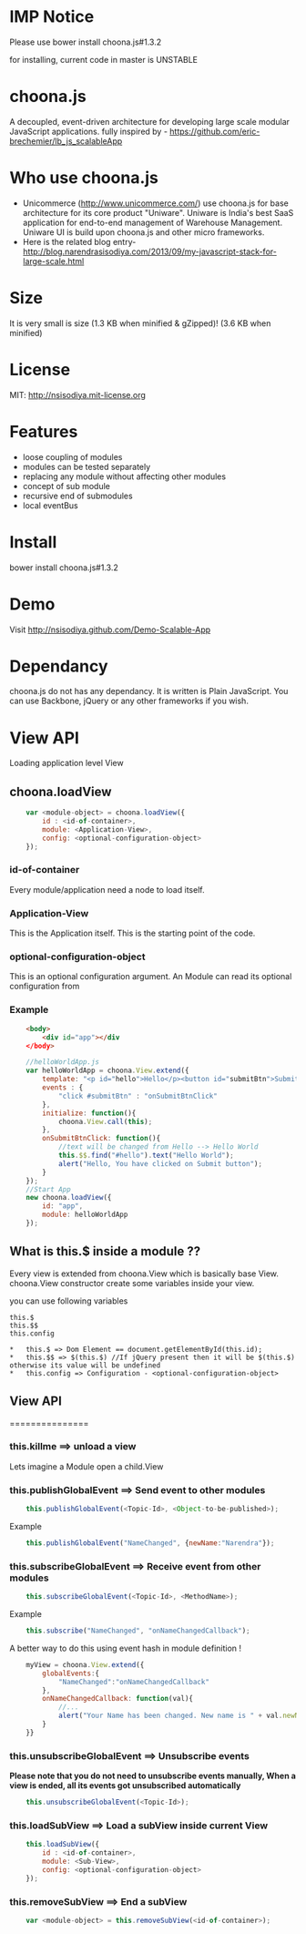 IMP Notice
==========
Please use 
  bower install choona.js#1.3.2

for installing, current code in master is UNSTABLE

choona.js
=========
A decoupled, event-driven architecture for developing large scale modular JavaScript applications.
fully inspired by - https://github.com/eric-brechemier/lb_js_scalableApp

Who use choona.js
=================
* Unicommerce (http://www.unicommerce.com/) use choona.js for base architecture for its core product "Uniware". Uniware is India's best SaaS application for end-to-end management of Warehouse Management. Uniware UI is build upon choona.js and other micro frameworks.
* Here is the related blog entry- http://blog.narendrasisodiya.com/2013/09/my-javascript-stack-for-large-scale.html

Size
====
It is very small is size 
(1.3 KB when minified & gZipped)!
(3.6 KB when minified)

License
========
MIT: http://nsisodiya.mit-license.org

Features
=======
* loose coupling of modules
* modules can be tested separately
* replacing any module without affecting other modules
* concept of sub module
* recursive end of submodules
* local eventBus

Install
==========
 bower install choona.js#1.3.2
 

Demo
=============
Visit http://nsisodiya.github.com/Demo-Scalable-App


Dependancy
============
choona.js do not has any dependancy. It is written is Plain JavaScript.
You can use Backbone, jQuery or any other frameworks if you wish. 

View API
========

Loading application level View
 
## choona.loadView

```javascript
	var <module-object> = choona.loadView({
		id : <id-of-container>, 
		module: <Application-View>, 
		config: <optional-configuration-object>
	});
```

### id-of-container
Every module/application need a node to load itself.

### Application-View
This is the Application itself. This is the starting point of the code.

### optional-configuration-object
This is an optional configuration argument. An Module can read its optional configuration from 


### Example

```html
    <body>
        <div id="app"></div
    </body>
```


```javascript
	//helloWorldApp.js
	var helloWorldApp = choona.View.extend({
		template: "<p id="hello">Hello</p><button id="submitBtn">Submit</button",
		events : {
		    "click #submitBtn" : "onSubmitBtnClick"
		},
		initialize: function(){	    
		    choona.View.call(this);
		},
		onSubmitBtnClick: function(){
		    //text will be changed from Hello --> Hello World
		    this.$$.find("#hello").text("Hello World");
		    alert("Hello, You have clicked on Submit button");
		}
	});
	//Start App
	new choona.loadView({
		id: "app", 
		module: helloWorldApp
	});
```

## What is this.$ inside a module ??
Every view is extended from choona.View which is basically base View.
choona.View constructor create some variables inside your view.

you can use following variables 

    this.$
    this.$$
    this.config


```
*	this.$ => Dom Element == document.getElementById(this.id);
*	this.$$ => $(this.$) //If jQuery present then it will be $(this.$) otherwise its value will be undefined
*	this.config => Configuration - <optional-configuration-object>
```

## View API
===============


### this.killme  ==> unload a view
Lets imagine a Module open a child.View

### this.publishGlobalEvent  ==> Send event to other modules
```javascript
	this.publishGlobalEvent(<Topic-Id>, <Object-to-be-published>);
```

Example

```javascript
	this.publishGlobalEvent("NameChanged", {newName:"Narendra"});
```

### this.subscribeGlobalEvent  ==> Receive event from other modules
```javascript
	this.subscribeGlobalEvent(<Topic-Id>, <MethodName>);
```
Example

```javascript
	this.subscribe("NameChanged", "onNameChangedCallback");
```

A better way to do this using event hash in module definition !

```javascript
    myView = choona.View.extend({
        globalEvents:{
            "NameChanged":"onNameChangedCallback"
        },
        onNameChangedCallback: function(val){
            //...
            alert("Your Name has been changed. New name is " + val.newName);
        }
    }}
```

### this.unsubscribeGlobalEvent  ==> Unsubscribe events
**Please note that you do not need to unsubscribe events manually, 
When a view is ended, all its events got unsubscribed automatically**
```javascript
	this.unsubscribeGlobalEvent(<Topic-Id>);
```

### this.loadSubView  ==> Load a subView inside current View
```javascript
	this.loadSubView({
		id : <id-of-container>, 
		module: <Sub-View>, 
		config: <optional-configuration-object>
	});
```
### this.removeSubView  ==> End a subView
```javascript
	var <module-object> = this.removeSubView(<id-of-container>);
```